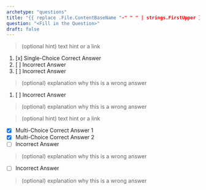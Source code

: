 ```yaml
---
archetype: "questions"
title: "{{ replace .File.ContentBaseName "-" " " | strings.FirstUpper }}"
question: "<Fill in the Question>"
draft: false
---
```



> (optional hint) text hint or a link
1. [x] Single-Choice Correct Answer
1. [ ] Incorrect Answer
1. [ ] Incorrect Answer
> (optional) explanation why this is a wrong answer
1. [ ] Incorrect Answer
> (optional) explanation why this is a wrong answer



> (optional hint) text hint or a link
- [x] Multi-Choice Correct Answer 1
- [x] Multi-Choice Correct Answer 2
- [ ] Incorrect Answer
> (optional) explanation why this is a wrong answer
- [ ] Incorrect Answer
> (optional) explanation why this is a wrong answer
